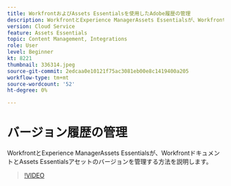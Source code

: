 ```yaml
---
title: WorkfrontおよびAssets Essentialsを使用したAdobe履歴の管理
description: WorkfrontとExperience ManagerAssets Essentialsが、WorkfrontドキュメントとAssets Essentialsアセットのバージョンを管理する方法を説明します。
version: Cloud Service
feature: Assets Essentials
topic: Content Management, Integrations
role: User
level: Beginner
kt: 8221
thumbnail: 336314.jpeg
source-git-commit: 2edcaa0e10121f75ac3081eb00e8c1419400a205
workflow-type: tm+mt
source-wordcount: '52'
ht-degree: 0%

---
```



# バージョン履歴の管理

WorkfrontとExperience ManagerAssets Essentialsが、WorkfrontドキュメントとAssets Essentialsアセットのバージョンを管理する方法を説明します。

>[!VIDEO](https://video.tv.adobe.com/v/336314/?quality=12&learn=on)
